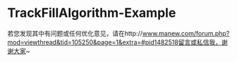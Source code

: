 # TrackFillAlgorithm-Example
若您发现其中有问题或任何优化意见，请在http://www.manew.com/forum.php?mod=viewthread&tid=105250&page=1&extra=#pid1482518留言或私信我，谢谢大家~

